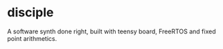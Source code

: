 # disciple
A software synth done right, built with teensy board, FreeRTOS and fixed point arithmetics.
